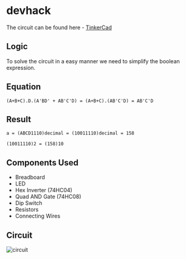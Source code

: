 # devhack

The circuit can be found here - [TinkerCad](https://www.tinkercad.com/things/hPXwRN14KhL)

## Logic

To solve the circuit in a easy manner we need to simplify the boolean expression.

## Equation

`(A+B+C).D.(A'BD' + AB'C'D) = (A+B+C).(AB'C'D) = AB'C'D`

## Result

`a = (ABCD1110)decimal = (10011110)decimal = 158`

`(10011110)2 = (158)10`

## Components Used

- Breadboard
- LED
- Hex Inverter (74HC04)
- Quad AND Gate (74HC08)
- Dip Switch
- Resistors
- Connecting Wires

## Circuit

![circuit](https://user-images.githubusercontent.com/73430168/160273483-6fca86cc-9c99-442b-839c-cd7ad7a31997.png)
